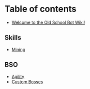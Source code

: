 # Table of contents

* [Welcome to the Old School Bot Wiki!](README.md)

## Skills

* [Mining](skills/mining.md)

## BSO

* [Agility](bso/agility.md)
* [Custom Bosses](bso/custom-bosses.md)

